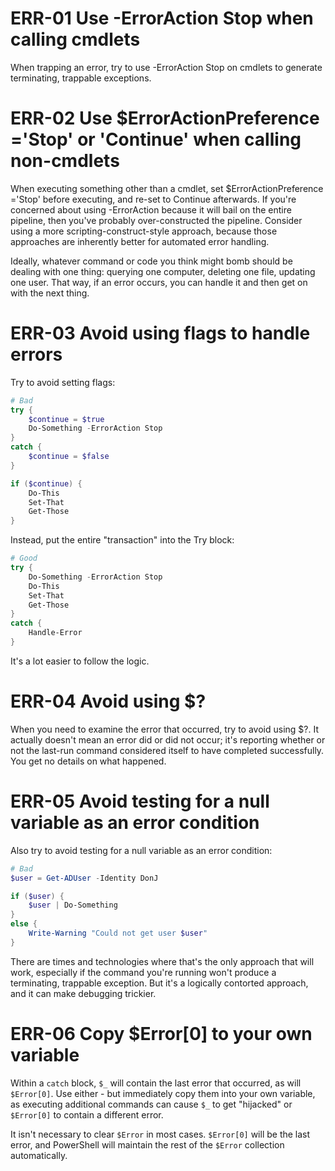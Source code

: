 # ERR-01 Use -ErrorAction Stop when calling cmdlets

When trapping an error, try to use -ErrorAction Stop on cmdlets to generate terminating, trappable exceptions.

# ERR-02 Use $ErrorActionPreference ='Stop' or 'Continue' when calling non-cmdlets

When executing something other than a cmdlet, set $ErrorActionPreference ='Stop' before executing, and re-set to Continue afterwards. If you're concerned about using -ErrorAction because it will bail on the entire pipeline, then you've probably over-constructed the pipeline. Consider using a more scripting-construct-style approach, because those approaches are inherently better for automated error handling.

Ideally, whatever command or code you think might bomb should be dealing with one thing: querying one computer, deleting one file, updating one user. That way, if an error occurs, you can handle it and then get on with the next thing.

# ERR-03 Avoid using flags to handle errors

Try to avoid setting flags:

```PowerShell
# Bad
try {
    $continue = $true
    Do-Something -ErrorAction Stop
} 
catch {
    $continue = $false
}

if ($continue) {
    Do-This
    Set-That
    Get-Those
}
```

Instead, put the entire "transaction" into the Try block:

```PowerShell
# Good
try {
    Do-Something -ErrorAction Stop
    Do-This
    Set-That
    Get-Those
} 
catch {
    Handle-Error
}
```

It's a lot easier to follow the logic.

# ERR-04 Avoid using $?

When you need to examine the error that occurred, try to avoid using $?. It actually doesn't mean an error did or did not occur; it's reporting whether or not the last-run command considered itself to have completed successfully. You get no details on what happened.


# ERR-05 Avoid testing for a null variable as an error condition 

Also try to avoid testing for a null variable as an error condition:

```PowerShell
# Bad
$user = Get-ADUser -Identity DonJ

if ($user) {
    $user | Do-Something
} 
else {
    Write-Warning "Could not get user $user"
}
```

There are times and technologies where that's the only approach that will work, especially if the command you're running won't produce a terminating, trappable exception. But it's a logically contorted approach, and it can make debugging trickier.

# ERR-06 Copy $Error[0] to your own variable

Within a `catch` block, `$_` will contain the last error that occurred, as will `$Error[0]`. Use either - but immediately copy them into your own variable, as executing additional commands can cause `$_` to get "hijacked" or `$Error[0]` to contain a different error.

It isn't necessary to clear `$Error` in most cases. `$Error[0]` will be the last error, and PowerShell will maintain the rest of the `$Error` collection automatically.
